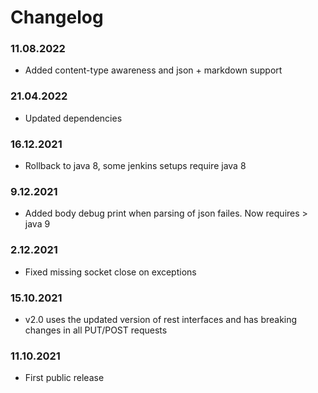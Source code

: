 Changelog
===

### 11.08.2022
- Added content-type awareness and json + markdown support

### 21.04.2022
- Updated dependencies

### 16.12.2021
- Rollback to java 8, some jenkins setups require java 8

### 9.12.2021
- Added body debug print when parsing of json failes. Now requires > java 9

### 2.12.2021
- Fixed missing socket close on exceptions

### 15.10.2021
- v2.0 uses the updated version of rest interfaces and has breaking changes in all PUT/POST requests

### 11.10.2021
- First public release
